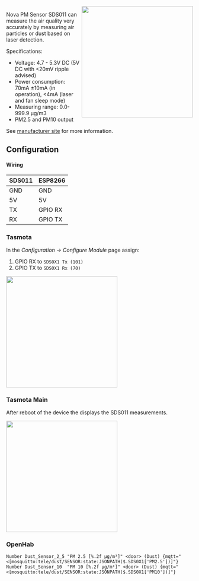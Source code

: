 <img src="https://github.com/arendst/arendst.github.io/blob/master/media/wemos/pm2.5_sensor_sds011.jpg" align=right width=300>

Nova PM Sensor SDS011 can measure the air quality very accurately by measuring air particles or dust based on laser detection.

Specifications:

* Voltage: 4.7 - 5.3V DC (5V DC with <20mV ripple advised)
* Power consumption: 70mA ±10mA (in operation), <4mA (laser and fan sleep mode)
* Measuring range: 0.0-999.9 μg/m3
* PM2.5 and PM10 output

See [manufacturer site](http://www.inovafitness.com/en/a/chanpinzhongxin/95.html) for more information.

## Configuration
#### Wiring
| SDS011   | ESP8266 |
|---|---|
|GND   |GND   |
|5V   |5V   |
|TX |GPIO RX   |
|RX   |GPIO TX   |

### Tasmota 
In the _Configuration -> Configure Module_ page assign:
1. GPIO RX to `SDS0X1 Tx (101)`
2. GPIO TX to `SDS0X1 Rx (70)`

<img src="https://github.com/arendst/arendst.github.io/blob/master/media/wemos/wemos_sds0x1_config_marked.jpg" width=300>

### Tasmota Main
After reboot of the device the displays the SDS011 measurements.

<img src="https://github.com/arendst/arendst.github.io/blob/master/media/wemos/wemos_sds0x1_main_marked.jpg" width=300>

### OpenHab

```sensors.items
Number Dust_Sensor_2_5 "PM 2.5 [%.2f µg/m³]" <door> (Dust) {mqtt="<[mosquitto:tele/dust/SENSOR:state:JSONPATH($.SDS0X1['PM2.5'])]"}
Number Dust_Sensor_10  "PM 10 [%.2f µg/m³]" <door> (Dust) {mqtt="<[mosquitto:tele/dust/SENSOR:state:JSONPATH($.SDS0X1['PM10'])]"}
```